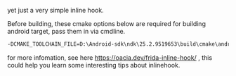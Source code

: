 yet just a very simple inline hook.

Before building, these cmake options below are required for building android target, pass them in via cmdline.

```bash 
-DCMAKE_TOOLCHAIN_FILE=D:\Android-sdk\ndk\25.2.9519653\build\cmake\android.toolchain.cmake -DCMAKE_SYSTEM_NAME=Android -DANDROID_ABI=arm64-v8a -DCMAKE_ANDROID_NDK=D:\Android-sdk\ndk\25.2.9519653 -DCMAKE_SYSTEM_VERSION=25 -DCMAKE_C_FLAGS= -DCMAKE_CXX_FLAGS= -DCMAKE_ANDROID_NDK_TOOLCHAIN_VERSION=clang
```

for more infomation, see here https://oacia.dev/frida-inline-hook/ , this could help you learn some interesting tips about inlinehook.
